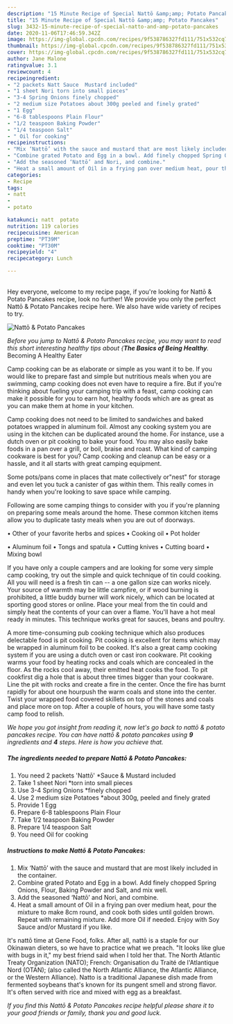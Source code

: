 ```yaml
---
description: "15 Minute Recipe of Special Nattō &amp;amp; Potato Pancakes"
title: "15 Minute Recipe of Special Nattō &amp;amp; Potato Pancakes"
slug: 3432-15-minute-recipe-of-special-natto-and-amp-potato-pancakes
date: 2020-11-06T17:46:59.342Z
image: https://img-global.cpcdn.com/recipes/9f538786327fd111/751x532cq70/natto-potato-pancakes-recipe-main-photo.jpg
thumbnail: https://img-global.cpcdn.com/recipes/9f538786327fd111/751x532cq70/natto-potato-pancakes-recipe-main-photo.jpg
cover: https://img-global.cpcdn.com/recipes/9f538786327fd111/751x532cq70/natto-potato-pancakes-recipe-main-photo.jpg
author: Jane Malone
ratingvalue: 3.1
reviewcount: 4
recipeingredient:
- "2 packets Natt Sauce  Mustard included"
- "1 sheet Nori torn into small pieces"
- "3-4 Spring Onions finely chopped"
- "2 medium size Potatoes about 300g peeled and finely grated"
- "1 Egg"
- "6-8 tablespoons Plain Flour"
- "1/2 teaspoon Baking Powder"
- "1/4 teaspoon Salt"
- " Oil for cooking"
recipeinstructions:
- "Mix ‘Nattō’ with the sauce and mustard that are most likely included in the container."
- "Combine grated Potato and Egg in a bowl. Add finely chopped Spring Onions, Flour, Baking Powder and Salt, and mix well."
- "Add the seasoned ‘Nattō’ and Nori, and combine."
- "Heat a small amount of Oil in a frying pan over medium heat, pour the mixture to make 8cm round, and cook both sides until golden brown. Repeat with remaining mixture. Add more Oil if needed. Enjoy with Soy Sauce and/or Mustard if you like."
categories:
- Recipe
tags:
- natt
- 
- potato

katakunci: natt  potato 
nutrition: 119 calories
recipecuisine: American
preptime: "PT39M"
cooktime: "PT30M"
recipeyield: "4"
recipecategory: Lunch

---
```

<br>
Hey everyone, welcome to my recipe page, if you're looking for Nattō &amp; Potato Pancakes recipe, look no further! We provide you only the perfect Nattō &amp; Potato Pancakes recipe here. We also have wide variety of recipes to try.
<br>


![Nattō &amp; Potato Pancakes](https://img-global.cpcdn.com/recipes/9f538786327fd111/751x532cq70/natto-potato-pancakes-recipe-main-photo.jpg)

<i>Before you jump to Nattō &amp; Potato Pancakes recipe, you may want to read this short interesting healthy tips about {<strong>The Basics of Being Healthy</strong>.</i>
Becoming A Healthy Eater

    
Camp cooking can be as elaborate or simple as you want it to be. If you would like to prepare fast and simple but nutritious meals when you are swimming, camp cooking does not even have to require a fire. But if you're thinking about fueling your camping trip with a feast, camp cooking can make it possible for you to earn hot, healthy foods which are as great as you can make them at home in your kitchen.

Camp cooking does not need to be limited to sandwiches and baked potatoes wrapped in aluminum foil.  Almost any cooking system you are using in the kitchen can be duplicated around the home. For instance, use a dutch oven or pit cooking to bake your food. You may also easily bake foods in a pan over a grill, or boil, braise and roast. What kind of camping cookware is best for you? Camp cooking and cleanup can be easy or a hassle, and it all starts with great camping equipment.

Some pots/pans come in places that mate collectively or"nest" for storage and even let you tuck a canister of gas within them. This really comes in handy when you're looking to save space while camping.

Following are some camping things to consider with you if you're planning on preparing some meals around the home. These common kitchen items allow you to duplicate tasty meals when you are out of doorways.


• Other of your favorite herbs and spices
• Cooking oil
• Pot holder

• Aluminum foil
• Tongs and spatula
• Cutting knives
• Cutting board
• Mixing bowl


If you have only a couple campers and are looking for some very simple camp cooking, try out the simple and quick technique of tin could cooking. All you will need is a fresh tin can -- a one gallon size can works nicely. Your source of warmth may be little campfire, or if wood burning is prohibited, a little buddy burner will work nicely, which can be located at sporting good stores or online. Place your meal from the tin could and simply heat the contents of your can over a flame. You'll have a hot meal ready in minutes.  This technique works great for sauces, beans and poultry.

A more time-consuming pub cooking technique which also produces delectable food is pit cooking. Pit cooking is excellent for items which may be wrapped in aluminum foil to be cooked.  It's also a great camp cooking system if you are using a dutch oven or cast iron cookware. Pit cooking warms your food by heating rocks and coals which are concealed in the floor. As the rocks cool away, their emitted heat cooks the food. To pit cookfirst dig a hole that is about three times bigger than your cookware. Line the pit with rocks and create a fire in the center. Once the fire has burnt rapidly for about one hourpush the warm coals and stone into the center. Twist your wrapped food covered skillets on top of the stones and coals and place more on top. After a couple of hours, you will have some tasty camp food to relish.


<i>We hope you got insight from reading it, now let's go back to nattō &amp; potato pancakes recipe. You can have nattō &amp; potato pancakes using <strong>9</strong> ingredients and <strong>4</strong> steps. Here is how you achieve that.
</i>

##### The ingredients needed to prepare Nattō &amp; Potato Pancakes:

1. You need 2 packets &#39;Nattō&#39; *Sauce &amp; Mustard included
1. Take 1 sheet Nori *torn into small pieces
1. Use 3-4 Spring Onions *finely chopped
1. Use 2 medium size Potatoes *about 300g, peeled and finely grated
1. Provide 1 Egg
1. Prepare 6-8 tablespoons Plain Flour
1. Take 1/2 teaspoon Baking Powder
1. Prepare 1/4 teaspoon Salt
1. You need  Oil for cooking


##### Instructions to make Nattō &amp; Potato Pancakes:

1. Mix ‘Nattō’ with the sauce and mustard that are most likely included in the container.
1. Combine grated Potato and Egg in a bowl. Add finely chopped Spring Onions, Flour, Baking Powder and Salt, and mix well.
1. Add the seasoned ‘Nattō’ and Nori, and combine.
1. Heat a small amount of Oil in a frying pan over medium heat, pour the mixture to make 8cm round, and cook both sides until golden brown. Repeat with remaining mixture. Add more Oil if needed. Enjoy with Soy Sauce and/or Mustard if you like.


It&#39;s nattō time at Gene Food, folks. After all, nattō is a staple for our Okinawan dieters, so we have to practice what we preach. &#34;It looks like glue with bugs in it,&#34; my best friend said when I told her that. The North Atlantic Treaty Organization (NATO); French: Organisation du Traité de l&#39;Atlantique Nord (OTAN); (also called the North Atlantic Alliance, the Atlantic Alliance, or the Western Alliance). Natto is a traditional Japanese dish made from fermented soybeans that&#39;s known for its pungent smell and strong flavor. It&#39;s often served with rice and mixed with egg as a breakfast. 

<i>If you find this Nattō &amp; Potato Pancakes recipe helpful please share it to your good friends or family, thank you and good luck.</i>

